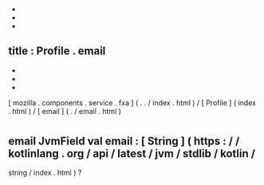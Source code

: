 -
-
-
title
:
Profile
.
email
-
-
-
-
[
mozilla
.
components
.
service
.
fxa
]
(
.
.
/
index
.
html
)
/
[
Profile
]
(
index
.
html
)
/
[
email
]
(
.
/
email
.
html
)
#
email
JvmField
val
email
:
[
String
]
(
https
:
/
/
kotlinlang
.
org
/
api
/
latest
/
jvm
/
stdlib
/
kotlin
/
-
string
/
index
.
html
)
?
